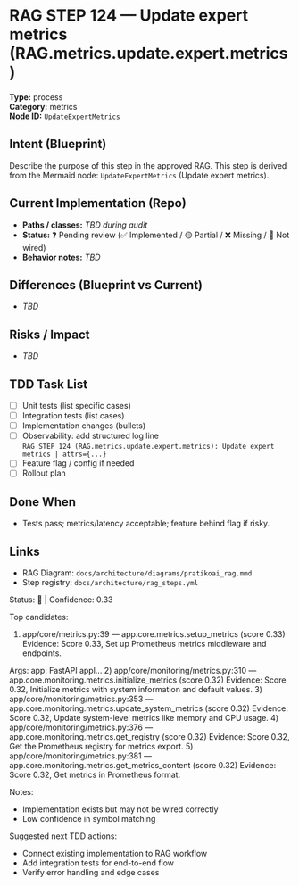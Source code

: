 # RAG STEP 124 — Update expert metrics (RAG.metrics.update.expert.metrics)

**Type:** process  
**Category:** metrics  
**Node ID:** `UpdateExpertMetrics`

## Intent (Blueprint)
Describe the purpose of this step in the approved RAG. This step is derived from the Mermaid node: `UpdateExpertMetrics` (Update expert metrics).

## Current Implementation (Repo)
- **Paths / classes:** _TBD during audit_
- **Status:** ❓ Pending review (✅ Implemented / 🟡 Partial / ❌ Missing / 🔌 Not wired)
- **Behavior notes:** _TBD_

## Differences (Blueprint vs Current)
- _TBD_

## Risks / Impact
- _TBD_

## TDD Task List
- [ ] Unit tests (list specific cases)
- [ ] Integration tests (list cases)
- [ ] Implementation changes (bullets)
- [ ] Observability: add structured log line  
  `RAG STEP 124 (RAG.metrics.update.expert.metrics): Update expert metrics | attrs={...}`
- [ ] Feature flag / config if needed
- [ ] Rollout plan

## Done When
- Tests pass; metrics/latency acceptable; feature behind flag if risky.

## Links
- RAG Diagram: `docs/architecture/diagrams/pratikoai_rag.mmd`
- Step registry: `docs/architecture/rag_steps.yml`


<!-- AUTO-AUDIT:BEGIN -->
Status: 🔌  |  Confidence: 0.33

Top candidates:
1) app/core/metrics.py:39 — app.core.metrics.setup_metrics (score 0.33)
   Evidence: Score 0.33, Set up Prometheus metrics middleware and endpoints.

Args:
    app: FastAPI appl...
2) app/core/monitoring/metrics.py:310 — app.core.monitoring.metrics.initialize_metrics (score 0.32)
   Evidence: Score 0.32, Initialize metrics with system information and default values.
3) app/core/monitoring/metrics.py:353 — app.core.monitoring.metrics.update_system_metrics (score 0.32)
   Evidence: Score 0.32, Update system-level metrics like memory and CPU usage.
4) app/core/monitoring/metrics.py:376 — app.core.monitoring.metrics.get_registry (score 0.32)
   Evidence: Score 0.32, Get the Prometheus registry for metrics export.
5) app/core/monitoring/metrics.py:381 — app.core.monitoring.metrics.get_metrics_content (score 0.32)
   Evidence: Score 0.32, Get metrics in Prometheus format.

Notes:
- Implementation exists but may not be wired correctly
- Low confidence in symbol matching

Suggested next TDD actions:
- Connect existing implementation to RAG workflow
- Add integration tests for end-to-end flow
- Verify error handling and edge cases
<!-- AUTO-AUDIT:END -->